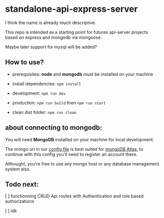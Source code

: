 # standalone-api-express-server

I think the name is already much descriptive.

This repo is intended as a starting point for futures api-server projects based on express and mongodb via mongoose.

Maybe later support for mysql will be added?

## How to use?

* prerequisites: **node** and **mongodb** must be installed on your machine

* install dependencies: `npm install`

* development: `npm run dev`

* production: `npm run build` then `npm run start`

* clean dist folder: `npm run clean`

## about connecting to mongodb:

You will need **MongoDB** installed on your machine for local development.

The mongo uri in our [config file](https://github.com/radandevist/standalone-api-express-server/blob/master/src/config/config.ts) is best suited for [mongoDB Atlas](https://www.mongodb.com/cloud), to continue with this config you'll need to register an account there.

Althought, you're free to use any mongo host or any database management system also. 

## Todo next:

[ ] functionning CRUD Api routes with Authentication and role based authorizations

[ ] idk
